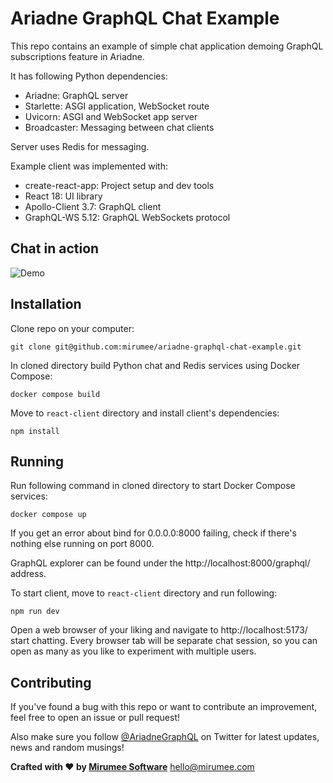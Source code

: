 # Ariadne GraphQL Chat Example

This repo contains an example of simple chat application demoing GraphQL subscriptions feature in Ariadne.

It has following Python dependencies:

- Ariadne: GraphQL server
- Starlette: ASGI application, WebSocket route
- Uvicorn: ASGI and WebSocket app server
- Broadcaster: Messaging between chat clients

Server uses Redis for messaging.

Example client was implemented with:

- create-react-app: Project setup and dev tools
- React 18: UI library
- Apollo-Client 3.7: GraphQL client
- GraphQL-WS 5.12: GraphQL WebSockets protocol


## Chat in action

![Demo](https://user-images.githubusercontent.com/750553/205963257-39d062a8-34d5-4f65-b8a5-608aee5c2a46.gif)


## Installation

Clone repo on your computer:

```
git clone git@github.com:mirumee/ariadne-graphql-chat-example.git
```

In cloned directory build Python chat and Redis services using Docker Compose:

```
docker compose build
```

Move to `react-client` directory and install client's dependencies:

```
npm install 
```


## Running

Run following command in cloned directory to start Docker Compose services:

```
docker compose up
```

If you get an error about bind for 0.0.0.0:8000 failing, check if there's nothing else running on port 8000.

GraphQL explorer can be found under the http://localhost:8000/graphql/ address.

To start client, move to `react-client` directory and run following:

```
npm run dev
```

Open a web browser of your liking and navigate to http://localhost:5173/ start chatting. Every browser tab will be separate chat session, so you can open as many as you like to experiment with multiple users.


## Contributing

If you've found a bug with this repo or want to contribute an improvement, feel free to open an issue or pull request!

Also make sure you follow [@AriadneGraphQL](https://twitter.com/AriadneGraphQL) on Twitter for latest updates, news and random musings!

**Crafted with ❤️ by [Mirumee Software](http://mirumee.com)**
hello@mirumee.com
